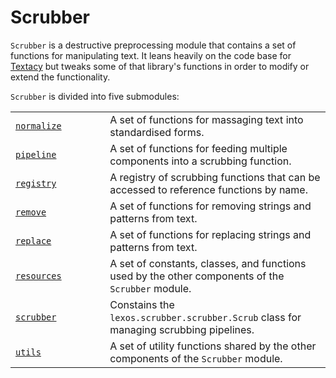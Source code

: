 # Scrubber

`Scrubber` is a destructive preprocessing module that contains a set of functions for manipulating text. It leans heavily on the code base for <a href="https://github.com/chartbeat-labs/textacy/" target="_blank">Textacy</a> but tweaks some of that library's functions in order to modify or extend the functionality.

`Scrubber` is divided into five submodules:

<table>
    <colgroup>
        <col style="width: 30%">
        <col style="width: 70%">
    </colgroup>
    <tbody>
        <tr class="row-odd">
            <td><a href="https://scottkleinman.github.io/lexos/api/scrubber/normalize/" title="lexos.scrubber.normalize"><code>normalize</code></a></td>
            <td>A set of functions for massaging text into standardised forms.</td>
        </tr>
        <tr class="row-even">
            <td><a href=".https://scottkleinman.github.io/lexos/api/scrubber/pipeline/" title="lexos.scrubber.pipeline"><code>pipeline</code></a></td>
            <td>A set of functions for feeding multiple components into a
            scrubbing function.</td>
        </tr>
        <tr class="row-odd">
            <td><a href="https://scottkleinman.github.io/lexos/api/scrubber/registry/" title="lexos.scrubber.registry"><code>registry</code></a></td>
            <td>A registry of scrubbing functions that can be accessed to
            reference functions by name.</td>
        </tr>
        <tr class="row-even">
            <td><a href="https://scottkleinman.github.io/lexos/api/scrubber/remove" title="lexos.scrubber.remove"><code>remove</code></a></td>
            <td>A set of functions for removing strings and patterns from text.</td>
        </tr>
        <tr class="row-odd">
            <td><a href="https://scottkleinman.github.io/lexos/api/scrubber/replace/" title="lexos.scrubber.replace"><code>replace</code></a></td>
            <td>A set of functions for replacing strings and patterns from text.</td>
        </tr>
        <tr class="row-even">
            <td><a href="https://scottkleinman.github.io/lexos/api/scrubber/resources/" title="lexos.scrubber.resources"><code>resources</code></a></td>
            <td>A set of constants, classes, and functions used by the other components of the <code>Scrubber</code> module.</td>
        </tr>
        <tr class="row-odd">
            <td><a href="https://scottkleinman.github.io/lexos/api/scrubber/scrubber/" title="lexos.scrubber.scrubber"><code>scrubber</code></a></td>
            <td>Constains the <code>lexos.scrubber.scrubber.Scrub</code> class for managing scrubbing pipelines.</td>
        </tr>
        <tr class="row-even">
            <td><a href="https://scottkleinman.github.io/lexos/api/scrubber/utils/" title="lexos.scrubber.utils"><code>utils</code></a></td>
            <td>A set of utility functions shared by the other components of the <code>Scrubber</code> module.</td>
        </tr>
    </tbody>
</table>
